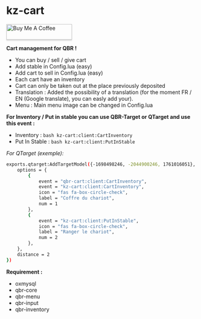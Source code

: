 # kz-cart

<a href="https://www.buymeacoffee.com/dotkz" target="_blank"><img src="https://www.buymeacoffee.com/assets/img/custom_images/orange_img.png" alt="Buy Me A Coffee" style="height: 41px !important;width: 174px !important;box-shadow: 0px 3px 2px 0px rgba(190, 190, 190, 0.5) !important;-webkit-box-shadow: 0px 3px 2px 0px rgba(190, 190, 190, 0.5) !important;" ></a>

**Cart management for QBR !**

- You can buy / sell / give cart
- Add stable in Config.lua (easy)
- Add cart to sell in Config.lua (easy)
- Each cart have an inventory
- Cart can only be taken out at the place previously deposited
- Translation : Added the possibility of a translation (for the moment FR / EN (Google translate), you can easly add your).
- Menu : Main menu image can be changed in Config.lua


**For Inventory / Put in stable you can use QBR-Target or QTarget and use this event :**

- Inventory : ```bash kz-cart:client:CartInventory ```
- Put In Stable : ```bash kz-cart:client:PutInStable ```

*For QTarget (exemple):*
```bash
exports.qtarget:AddTargetModel({-1698498246, -2044900246, 1761016051}, {
	options = {
		{
			event = "qbr-cart:client:CartInventory",
			event = "kz-cart:client:CartInventory",
			icon = "fas fa-box-circle-check",
			label = "Coffre du chariot",
			num = 1
		},
		{
			event = "kz-cart:client:PutInStable",
			icon = "fas fa-box-circle-check",
			label = "Ranger le chariot",
			num = 2
		},
	},
	distance = 2
})
```

**Requirement :** 
- oxmysql
- qbr-core
- qbr-menu
- qbr-input
- qbr-inventory


